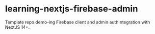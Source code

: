 # learning-nextjs-firebase-admin

Template repo demo-ing Firebase client and admin auth ntegration with NextJS 14+.

